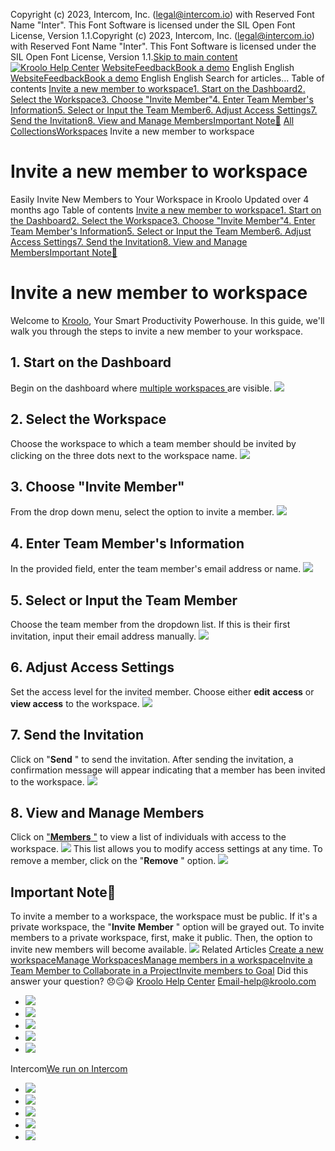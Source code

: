 Copyright (c) 2023, Intercom, Inc. (legal@intercom.io) with Reserved Font Name "Inter". This Font Software is licensed under the SIL Open Font License, Version 1.1.Copyright (c) 2023, Intercom, Inc. (legal@intercom.io) with Reserved Font Name "Inter". This Font Software is licensed under the SIL Open Font License, Version 1.1.[Skip to main content](https://help.kroolo.com/en/articles/9738288-invite-a-new-member-to-workspace#main-content)
[![Kroolo Help Center](https://downloads.intercomcdn.com/i/o/h4qkzypg/611116/ee699fbf23fef0f6d8d4f666d84c/37cdcedd14003d8fdcfdeda0a05c09cb)](https://help.kroolo.com/en/)
[Website](https://kroolo.com/)[Feedback](https://kroolo.featurebase.app/)[Book a demo](https://kroolo.com/book-demo)
English
English
[Website](https://kroolo.com/)[Feedback](https://kroolo.featurebase.app/)[Book a demo](https://kroolo.com/book-demo)
English
English
Search for articles...
Table of contents
[Invite a new member to workspace](https://help.kroolo.com/en/articles/9738288-invite-a-new-member-to-workspace#h_5099e0c0d8)[1. Start on the Dashboard](https://help.kroolo.com/en/articles/9738288-invite-a-new-member-to-workspace#h_98ac272fde)[2. Select the Workspace](https://help.kroolo.com/en/articles/9738288-invite-a-new-member-to-workspace#h_eb2556c028)[3. Choose "Invite Member"](https://help.kroolo.com/en/articles/9738288-invite-a-new-member-to-workspace#h_4bcec2fdfb)[4. Enter Team Member's Information](https://help.kroolo.com/en/articles/9738288-invite-a-new-member-to-workspace#h_9f548c05d1)[5. Select or Input the Team Member](https://help.kroolo.com/en/articles/9738288-invite-a-new-member-to-workspace#h_be20ed6b8b)[6. Adjust Access Settings](https://help.kroolo.com/en/articles/9738288-invite-a-new-member-to-workspace#h_a6aa018633)[7. Send the Invitation](https://help.kroolo.com/en/articles/9738288-invite-a-new-member-to-workspace#h_4ae6ae347e)[8. View and Manage Members](https://help.kroolo.com/en/articles/9738288-invite-a-new-member-to-workspace#h_aebbeef3b2)[Important Note📢](https://help.kroolo.com/en/articles/9738288-invite-a-new-member-to-workspace#h_3813263e09)
[All Collections](https://help.kroolo.com/en/)[Workspaces](https://help.kroolo.com/en/collections/9118206-workspaces)
Invite a new member to workspace
# Invite a new member to workspace
Easily Invite New Members to Your Workspace in Kroolo
Updated over 4 months ago
Table of contents
[Invite a new member to workspace](https://help.kroolo.com/en/articles/9738288-invite-a-new-member-to-workspace#h_5099e0c0d8)[1. Start on the Dashboard](https://help.kroolo.com/en/articles/9738288-invite-a-new-member-to-workspace#h_98ac272fde)[2. Select the Workspace](https://help.kroolo.com/en/articles/9738288-invite-a-new-member-to-workspace#h_eb2556c028)[3. Choose "Invite Member"](https://help.kroolo.com/en/articles/9738288-invite-a-new-member-to-workspace#h_4bcec2fdfb)[4. Enter Team Member's Information](https://help.kroolo.com/en/articles/9738288-invite-a-new-member-to-workspace#h_9f548c05d1)[5. Select or Input the Team Member](https://help.kroolo.com/en/articles/9738288-invite-a-new-member-to-workspace#h_be20ed6b8b)[6. Adjust Access Settings](https://help.kroolo.com/en/articles/9738288-invite-a-new-member-to-workspace#h_a6aa018633)[7. Send the Invitation](https://help.kroolo.com/en/articles/9738288-invite-a-new-member-to-workspace#h_4ae6ae347e)[8. View and Manage Members](https://help.kroolo.com/en/articles/9738288-invite-a-new-member-to-workspace#h_aebbeef3b2)[Important Note📢](https://help.kroolo.com/en/articles/9738288-invite-a-new-member-to-workspace#h_3813263e09)
# Invite a new member to workspace
Welcome to [Kroolo](https://kroolo.com/), Your Smart Productivity Powerhouse. In this guide, we'll walk you through the steps to invite a new member to your workspace.
## 1. Start on the Dashboard
Begin on the dashboard where [multiple workspaces ](https://intercom.help/kroolo/en/articles/9772991-manage-workspaces)are visible.
[![](https://downloads.intercomcdn.com/i/o/1160633994/9cc13ad0e763ddaef1d9cc2c/b77e4bde-3617-4768-bfb1-5d41c8533ec1?expires=1747842300&signature=09a2d7f57e3fb6257f99764614f9a3c28c3f5f619e7a1d62e2c9c44be6008491&req=dSEhFs99nohWXfMW1HO4zWCR8ggNlmg2NMKhYnZhyA6SJJdZ6xWxoJ6TSc%2Bz%0A0NOrSmutmvPT0S8Igcs%3D%0A)](https://downloads.intercomcdn.com/i/o/1160633994/9cc13ad0e763ddaef1d9cc2c/b77e4bde-3617-4768-bfb1-5d41c8533ec1?expires=1747842300&signature=09a2d7f57e3fb6257f99764614f9a3c28c3f5f619e7a1d62e2c9c44be6008491&req=dSEhFs99nohWXfMW1HO4zWCR8ggNlmg2NMKhYnZhyA6SJJdZ6xWxoJ6TSc%2Bz%0A0NOrSmutmvPT0S8Igcs%3D%0A)
## 2. Select the Workspace
Choose the workspace to which a team member should be invited by clicking on the three dots next to the workspace name.
[![](https://kroolo-e0b70269b6e2.intercom-attachments-1.com/i/o/1160641066/1e9958dc677df97226bbb6fa/c83b90ca-17ab-4562-b438-4deaf75892cf.png?expires=1747842300&signature=841da23cfa7ad3339e2192b146f2ced4f06b139f37d0e1431f0cb8cb1fbec130&req=dSEhFs96nIFZX%2FMW1HO4zU%2BvV4e6uk7Rax73MzlUbFLPtoub2TzrY6WW0M5V%0APhX3Rg0hqpFtLf8snZA%3D%0A)](https://kroolo-e0b70269b6e2.intercom-attachments-1.com/i/o/1160641066/1e9958dc677df97226bbb6fa/c83b90ca-17ab-4562-b438-4deaf75892cf.png?expires=1747842300&signature=841da23cfa7ad3339e2192b146f2ced4f06b139f37d0e1431f0cb8cb1fbec130&req=dSEhFs96nIFZX%2FMW1HO4zU%2BvV4e6uk7Rax73MzlUbFLPtoub2TzrY6WW0M5V%0APhX3Rg0hqpFtLf8snZA%3D%0A)
## 3. Choose "Invite Member"
From the drop down menu, select the option to invite a member.
[![](https://kroolo-e0b70269b6e2.intercom-attachments-1.com/i/o/1160641069/4bac22d1fe63d8812ca4c1d2/e216e5cd-dcc2-4d52-86cf-3c4b04bdf231.gif?expires=1747842300&signature=4ec84965f8811af091a65d6de5d8dd9bd37af1fce692c58f4a6e84b3463daa37&req=dSEhFs96nIFZUPMW1HO4zSUOCn5UObOMpQk1CePyDRbSrkAPcC3F18oaPe1N%0A7sVjMVbh4Bmfw4LGfTU%3D%0A)](https://kroolo-e0b70269b6e2.intercom-attachments-1.com/i/o/1160641069/4bac22d1fe63d8812ca4c1d2/e216e5cd-dcc2-4d52-86cf-3c4b04bdf231.gif?expires=1747842300&signature=4ec84965f8811af091a65d6de5d8dd9bd37af1fce692c58f4a6e84b3463daa37&req=dSEhFs96nIFZUPMW1HO4zSUOCn5UObOMpQk1CePyDRbSrkAPcC3F18oaPe1N%0A7sVjMVbh4Bmfw4LGfTU%3D%0A)
## 4. Enter Team Member's Information
In the provided field, enter the team member's email address or name.
[![](https://kroolo-e0b70269b6e2.intercom-attachments-1.com/i/o/1160641075/de21a705c1ecadcfa412839f/d2513668-49da-43f8-89d1-0ff15f731d64.gif?expires=1747842300&signature=54578eb6ae82616d16fa21a72b5be768e3c80f837a401fa9cc5c5d82fa9a04f7&req=dSEhFs96nIFYXPMW1HO4zfKIlZ3kL1tox6ZsVbnyvQ8Jp03zhbSigPY26IJq%0Am2B2yDnVc1Hoit898%2Bw%3D%0A)](https://kroolo-e0b70269b6e2.intercom-attachments-1.com/i/o/1160641075/de21a705c1ecadcfa412839f/d2513668-49da-43f8-89d1-0ff15f731d64.gif?expires=1747842300&signature=54578eb6ae82616d16fa21a72b5be768e3c80f837a401fa9cc5c5d82fa9a04f7&req=dSEhFs96nIFYXPMW1HO4zfKIlZ3kL1tox6ZsVbnyvQ8Jp03zhbSigPY26IJq%0Am2B2yDnVc1Hoit898%2Bw%3D%0A)
## 5. Select or Input the Team Member
Choose the team member from the dropdown list. If this is their first invitation, input their email address manually.
[![](https://kroolo-e0b70269b6e2.intercom-attachments-1.com/i/o/1160641079/62b0d251f0706fc1167cb1ee/058404ee-1605-48a5-abca-36b9cbb240b5.gif?expires=1747842300&signature=b312f57f4c72525ed2d1eaf7a74748ed220ecf09f30800cc700da0d7dae4c659&req=dSEhFs96nIFYUPMW1HO4zSCIPxmhqHTvRQ6XBfsyfInaB6H0b5xqN3oE1OX2%0AVXU0HkZDTALa3PCnAqo%3D%0A)](https://kroolo-e0b70269b6e2.intercom-attachments-1.com/i/o/1160641079/62b0d251f0706fc1167cb1ee/058404ee-1605-48a5-abca-36b9cbb240b5.gif?expires=1747842300&signature=b312f57f4c72525ed2d1eaf7a74748ed220ecf09f30800cc700da0d7dae4c659&req=dSEhFs96nIFYUPMW1HO4zSCIPxmhqHTvRQ6XBfsyfInaB6H0b5xqN3oE1OX2%0AVXU0HkZDTALa3PCnAqo%3D%0A)
## 6. Adjust Access Settings
Set the access level for the invited member. Choose either **edit** **access** or **view access** to the workspace.
[![](https://kroolo-e0b70269b6e2.intercom-attachments-1.com/i/o/1160641084/ca223ebccd27a0c8cae0b7fb/ca455e20-18b7-4f70-b946-92bef053be91.gif?expires=1747842300&signature=ed879248523306fcb939c8e27ae5db96b96ba1db9111fe0ab3b86e337136ec09&req=dSEhFs96nIFXXfMW1HO4zbqyo58AJ%2FZL7Hl0XvWRfISOaeSl1ftcQluG2kUo%0AwgmAGUoT%2FR4TMAQYVWQ%3D%0A)](https://kroolo-e0b70269b6e2.intercom-attachments-1.com/i/o/1160641084/ca223ebccd27a0c8cae0b7fb/ca455e20-18b7-4f70-b946-92bef053be91.gif?expires=1747842300&signature=ed879248523306fcb939c8e27ae5db96b96ba1db9111fe0ab3b86e337136ec09&req=dSEhFs96nIFXXfMW1HO4zbqyo58AJ%2FZL7Hl0XvWRfISOaeSl1ftcQluG2kUo%0AwgmAGUoT%2FR4TMAQYVWQ%3D%0A)
## 7. Send the Invitation
Click on "**Send** " to send the invitation.
After sending the invitation, a confirmation message will appear indicating that a member has been invited to the workspace.
[![](https://kroolo-e0b70269b6e2.intercom-attachments-1.com/i/o/1160641091/1697fb84f20763b1b7dc5c5b/9b595bf6-b836-40aa-abd0-99536468c112.gif?expires=1747842300&signature=5bd2d6ccfbdf7b6114245f1add34872ed13c5520eb81cbbb2f6ea721e54a699a&req=dSEhFs96nIFWWPMW1HO4zb%2BGwjgJW%2BHzO7AF3uCgICrgweXKAu8l5j3mBayz%0ApU6srpE0R8AMnhvhMT4%3D%0A)](https://kroolo-e0b70269b6e2.intercom-attachments-1.com/i/o/1160641091/1697fb84f20763b1b7dc5c5b/9b595bf6-b836-40aa-abd0-99536468c112.gif?expires=1747842300&signature=5bd2d6ccfbdf7b6114245f1add34872ed13c5520eb81cbbb2f6ea721e54a699a&req=dSEhFs96nIFWWPMW1HO4zb%2BGwjgJW%2BHzO7AF3uCgICrgweXKAu8l5j3mBayz%0ApU6srpE0R8AMnhvhMT4%3D%0A)
## 8. View and Manage Members
Click on ["**Members** "](https://intercom.help/kroolo/en/articles/9775645-manage-members-in-a-workspace) to view a list of individuals with access to the workspace.
[![](https://kroolo-e0b70269b6e2.intercom-attachments-1.com/i/o/1160641094/f62987d55147691e1bafc32b/acc0d0b4-84db-410b-8100-a02c606c1e4d.gif?expires=1747842300&signature=0862c630bd7a0574db8cc630df83308af896576cd81117435ea9449b06a9011f&req=dSEhFs96nIFWXfMW1HO4zaM%2FZsKFPoG4lfMcueQnrnjZsdbWwFhZgM9o4%2Fue%0Alo2GaLnAJ4sEZERUe%2BA%3D%0A)](https://kroolo-e0b70269b6e2.intercom-attachments-1.com/i/o/1160641094/f62987d55147691e1bafc32b/acc0d0b4-84db-410b-8100-a02c606c1e4d.gif?expires=1747842300&signature=0862c630bd7a0574db8cc630df83308af896576cd81117435ea9449b06a9011f&req=dSEhFs96nIFWXfMW1HO4zaM%2FZsKFPoG4lfMcueQnrnjZsdbWwFhZgM9o4%2Fue%0Alo2GaLnAJ4sEZERUe%2BA%3D%0A)
This list allows you to modify access settings at any time. To remove a member, click on the "**Remove** " option.
[![](https://kroolo-e0b70269b6e2.intercom-attachments-1.com/i/o/1160641100/6248cddcdd168274e50031cc/07d2859b-9458-4e02-87ff-108885a700a6.gif?expires=1747842300&signature=79053b104332a075104a63deafc3d91cca32b5bdb82d0b9bb4c7f47b72857d9e&req=dSEhFs96nIBfWfMW1HO4zUmijBIoqYuFGmGMF4eQjUrxhKBp%2FJMCwTC9V7Mw%0AmLqmHvgxbfjOjdlC7jI%3D%0A)](https://kroolo-e0b70269b6e2.intercom-attachments-1.com/i/o/1160641100/6248cddcdd168274e50031cc/07d2859b-9458-4e02-87ff-108885a700a6.gif?expires=1747842300&signature=79053b104332a075104a63deafc3d91cca32b5bdb82d0b9bb4c7f47b72857d9e&req=dSEhFs96nIBfWfMW1HO4zUmijBIoqYuFGmGMF4eQjUrxhKBp%2FJMCwTC9V7Mw%0AmLqmHvgxbfjOjdlC7jI%3D%0A)
## Important Note📢
To invite a member to a workspace, the workspace must be public. If it's a private workspace, the "**Invite** **Member** " option will be grayed out. 
To invite members to a private workspace, first, make it public. Then, the option to invite new members will become available.
[![](https://downloads.intercomcdn.com/i/o/1155449467/131aae4017264d3270be6ada/cta+2.png?expires=1747842300&signature=b71e4aed33afcfa2755d5be38c187907d21254e2922fabb441e386712cdfc9fb&req=dSEiE816lIVZXvMW1HO4zUn3QwHPAgwI2MhlpEKFeER1LGE4lPcEiOPpghqD%0A7NmA5wyo%2Be8VwRasH0I%3D%0A)](https://kroolo.com/)
Related Articles
[Create a new workspace](https://help.kroolo.com/en/articles/9772900-create-a-new-workspace)[Manage Workspaces](https://help.kroolo.com/en/articles/9772991-manage-workspaces)[Manage members in a workspace](https://help.kroolo.com/en/articles/9775645-manage-members-in-a-workspace)[Invite a Team Member to Collaborate in a Project](https://help.kroolo.com/en/articles/9799600-invite-a-team-member-to-collaborate-in-a-project)[Invite members to Goal](https://help.kroolo.com/en/articles/9987729-invite-members-to-goal)
Did this answer your question?
😞😐😃
[Kroolo Help Center](https://help.kroolo.com/en/)
Email-help@kroolo.com
  * [![](https://intercom.help/kroolo/assets/svg/icon:social-facebook/FFFFFF)](https://www.facebook.com/profile.php?id=61553808299270)
  * [![](https://intercom.help/kroolo/assets/svg/icon:social-linkedin/FFFFFF)](https://www.linkedin.com/company/getkroolo)
  * [![](https://intercom.help/kroolo/assets/svg/icon:social-instagram/FFFFFF)](https://www.instagram.com/getkroolo)
  * [![](https://intercom.help/kroolo/assets/svg/icon:social-youtube/FFFFFF)](https://www.youtube.com/@getkroolo/featured)
  * [![](https://intercom.help/kroolo/assets/svg/icon:social-twitter-x/FFFFFF)](https://www.twitter.com/getkroolo)


Intercom[We run on Intercom](https://www.intercom.com/intercom-link?company=Kroolo&solution=customer-support&utm_campaign=intercom-link&utm_content=We+run+on+Intercom&utm_medium=help-center&utm_referrer=https%3A%2F%2Fhelp.kroolo.com%2Fen%2Farticles%2F9738288-invite-a-new-member-to-workspace&utm_source=desktop-web)
  * [![](https://intercom.help/kroolo/assets/svg/icon:social-facebook/FFFFFF)](https://www.facebook.com/profile.php?id=61553808299270)
  * [![](https://intercom.help/kroolo/assets/svg/icon:social-linkedin/FFFFFF)](https://www.linkedin.com/company/getkroolo)
  * [![](https://intercom.help/kroolo/assets/svg/icon:social-instagram/FFFFFF)](https://www.instagram.com/getkroolo)
  * [![](https://intercom.help/kroolo/assets/svg/icon:social-youtube/FFFFFF)](https://www.youtube.com/@getkroolo/featured)
  * [![](https://intercom.help/kroolo/assets/svg/icon:social-twitter-x/FFFFFF)](https://www.twitter.com/getkroolo)


